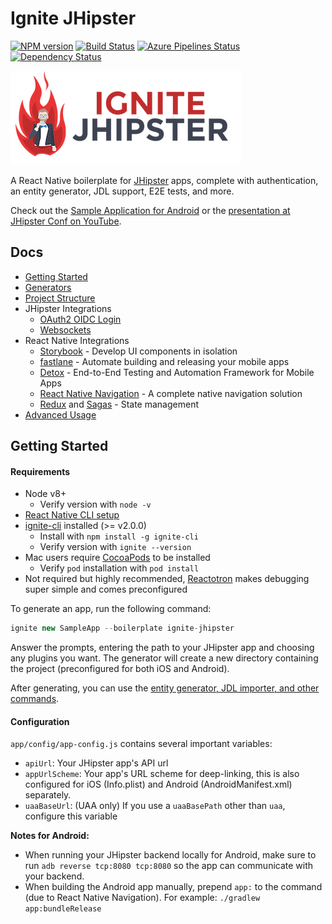 # Ignite JHipster
[![NPM version][npm-image]][npm-url] [![Build Status][semaphore-image]][semaphore-url] [![Azure Pipelines Status][azure-pipelines-image]][azure-pipelines-url] [![Dependency Status][daviddm-image]][daviddm-url] 

[![Logo](https://raw.githubusercontent.com/ruddell/ruddell.github.io/master/images/ignite-jhipster/logo-150h.png)](https://github.com/ruddell/ignite-jhipster)

A React Native boilerplate for [JHipster](http://www.jhipster.tech) apps, complete with authentication, an entity generator, JDL support, E2E tests, and more.  

Check out the [Sample Application for Android](https://play.google.com/store/apps/details?id=com.jwtapp&hl=en) or the [presentation at JHipster Conf on YouTube](https://youtu.be/QZMAH2q6ViI).

## Docs
 - [Getting Started](README.md#getting-started)
 - [Generators](docs/generators.md)
 - [Project Structure](docs/project-structure.md)
 - JHipster Integrations
   - [OAuth2 OIDC Login](docs/oauth2-oidc.md)
   - [Websockets](docs/websockets.md)
 - React Native Integrations
   - [Storybook](docs/storybook.md) - Develop UI components in isolation
   - [fastlane](docs/fastlane.md) - Automate building and releasing your mobile apps
   - [Detox](docs/detox.md) - End-to-End Testing and Automation Framework for Mobile Apps
   - [React Native Navigation](https://github.com/wix/react-native-navigation) - A complete native navigation solution
   - [Redux](https://redux.js.org/basics/usagewithreact) and [Sagas](https://redux-saga.js.org/) - State management
 - [Advanced Usage](docs/advanced-usage.md)

## Getting Started
#### Requirements
 - Node v8+
    - Verify version with `node -v`
 - [React Native CLI setup](https://facebook.github.io/react-native/docs/getting-started.html#content)
 - [ignite-cli](https://github.com/infinitered/ignite) installed (>= v2.0.0)
    - Install with `npm install -g ignite-cli`
    - Verify version with `ignite --version`
 - Mac users require [CocoaPods](https://guides.cocoapods.org/using/getting-started.html) to be installed
    - Verify `pod` installation with `pod install`
 - Not required but highly recommended, [Reactotron](https://github.com/infinitered/reactotron) makes debugging super simple and comes preconfigured

To generate an app, run the following command:
```js
ignite new SampleApp --boilerplate ignite-jhipster
```

Answer the prompts, entering the path to your JHipster app and choosing any plugins you want. The generator will create a new directory containing the project (preconfigured for both iOS and Android).

After generating, you can use the [entity generator, JDL importer, and other commands](docs/generators.md).

#### Configuration

`app/config/app-config.js` contains several important variables:
 - `apiUrl`: Your JHipster app's API url
 - `appUrlScheme`: Your app's URL scheme for deep-linking, this is also configured for iOS (Info.plist) and Android (AndroidManifest.xml) separately.
 - `uaaBaseUrl`: (UAA only) If you use a `uaaBasePath` other than `uaa`, configure this variable

**Notes for Android:** 
 - When running your JHipster backend locally for Android, make sure to run `adb reverse tcp:8080 tcp:8080` so the app can communicate with your backend.
 - When building the Android app manually, prepend `app:` to the command (due to React Native Navigation).  For example: `./gradlew app:bundleRelease`

[npm-image]: https://img.shields.io/npm/v/ignite-jhipster.svg
[npm-url]: https://npmjs.org/package/ignite-jhipster
[semaphore-image]: https://semaphoreci.com/api/v1/ruddell/ignite-jhipster/branches/master/shields_badge.svg
[semaphore-url]: https://semaphoreci.com/ruddell/ignite-jhipster
[daviddm-image]: https://david-dm.org/ruddell/ignite-jhipster.svg?theme=shields.io
[daviddm-url]: https://david-dm.org/ruddell/ignite-jhipster
[azure-pipelines-image]: https://dev.azure.com/Ruddell/Ignite%20JHipster/_apis/build/status/ruddell.ignite-jhipster?branchName=master
[azure-pipelines-url]: https://dev.azure.com/Ruddell/Ignite%20JHipster/_build?definitionId=1
